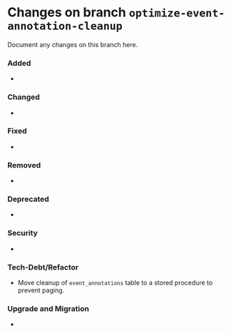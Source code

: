 # Changes on branch `optimize-event-annotation-cleanup`
Document any changes on this branch here.
### Added
- 

### Changed
- 

### Fixed
- 

### Removed
- 

### Deprecated
- 

### Security
- 

### Tech-Debt/Refactor
- Move cleanup of `event_annotations` table to a stored procedure to prevent paging.

### Upgrade and Migration
- 
